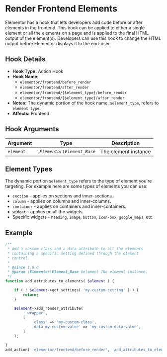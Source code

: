 # Render Frontend Elements

<Badge type="tip" vertical="top" text="Elementor Core" /> <Badge type="warning" vertical="top" text="Intermediate" />

Elementor has a hook that lets developers add code before or after elements in the frontend. This hook can be applied to either a single element or all the elements on a page and is applied to the final HTML output of the element(s).  Developers can use this hook to change the HTML output before Elementor displays it to the end-user.

## Hook Details

* **Hook Type:** Action Hook
* **Hook Name:**
  * `elementor/frontend/before_render`
  * `elementor/frontend/after_render`
  * `elementor/frontend/{$element_type}/before_render`
  * `elementor/frontend/{$element_type}/after_render`
* **Notes:** The dynamic portion of the hook name, `$element_type`, refers to `element type`.
* **Affects:** Frontend

## Hook Arguments

| Argument  | Type                        | Description           |
|-----------|-----------------------------|-----------------------|
| `element` | _`\Elementor\Element_Base`_ | The element instance  |

## Element Types

The dynamic portion `$element_type` refers to the type of element you're targeting. For example here are some types of elements you can use:

* `section` - applies on sections and inner-sections.
* `column` - applies on columns and inner-columns.
* `container` - applies on containers and inner-containers.
* `widget` - applies on all the widgets.
* Specific widgets - `heading`, `image`, `button`, `icon-box`, `google_maps`, etc.

## Example

```php
/**
 * Add a custom class and a data attribute to all the elements
 * containing a specific setting defined through the element
 * control.
 *
 * @since 1.0.0
 * @param \Elementor\Element_Base $element The element instance.
 */
function add_attributes_to_elements( $element ) {

	if ( ! $element->get_settings( 'my-custom-setting' ) ) {
		return;
	}

	$element->add_render_attribute(
		'_wrapper',
		[
			'class' => 'my-custom-class',
			'data-my-custom-value' => 'my-custom-data-value',
		]
	);

}
add_action( 'elementor/frontend/before_render', 'add_attributes_to_elements' );
```
